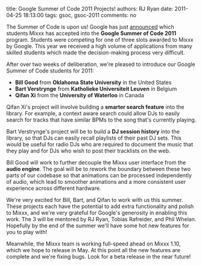 title: Google Summer of Code 2011 Projects!
authors: RJ Ryan
date: 2011-04-25 18:13:00
tags: gsoc, gsoc-2011
comments: no

The Summer of Code is upon us! Google has just [announced](http://socghop.appspot.com/gsoc/org/home/google/gsoc2011/mixxx) which students Mixxx has accepted into the **Google Summer of Code 2011** program.
Students were competing for one of three slots awarded to Mixxx by Google. This year we received a high volume of applications from many skilled students which made the decision-making process very difficult.

After over two weeks of deliberation, we're pleased to introduce our Google Summer of Code students for 2011:

- **Bill Good** from **Oklahoma State University** in the United States
- **Bart Verstrynge** from **Katholieke Universiteit Leuven** in Belgium
- **Qifan Xi** from the **University of Waterloo** in Canada

Qifan Xi's project will involve building a **smarter search feature** into the library.
For example, a context aware search could allow DJs to easily search for tracks that have similar BPMs to the song that's currently playing.

Bart Verstrynge's project will be to build a **DJ session history** into the library, so that DJs can easily recall playlists of their past DJ sets.
This would be useful for radio DJs who are required to document the music that they play and for DJs who wish to post their tracklists on the web.

Bill Good will work to further decouple the Mixxx user interface from the **audio engine**.
The goal will be to rework the boundary between these two parts of our codebase so that animations can be processed independently of audio, which lead to smoother animations and a more consistent user experience across different hardware.

We're very excited for Bill, Bart, and Qifan to work with us this summer.
These projects each have the potential to add extra functionality and polish to Mixxx, and we're very grateful for Google's generosity in enabling this work.
The 3 will be mentored by RJ Ryan, Tobias Rafreider, and Phil Whelan.
Hopefully by the end of the summer we'll have some hot new features for you to play with!

Meanwhile, the Mixxx team is working full-speed ahead on Mixxx 1.10, which we hope to release in May.
At this point all the new features are complete and we're fixing bugs.
Look for a beta release in the near future!

